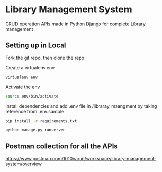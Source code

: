 # Library Management System

CRUD operation APIs made in Python Django for complete Library management

## Setting up in Local

Fork the git repo, then clone the repo

Create a virtualenv env

```bash
virtualenv env
```
Activate the env

```bash
source env/bin/activate
```


install dependencies and add .env file in /libraray_maangment by taking reference from .env.sample

```bash
pip install -r requirements.txt

python manage.py runserver
```

## Postman collection for all the APIs 

https://www.postman.com/1010varun/workspace/library-management-system/overview
